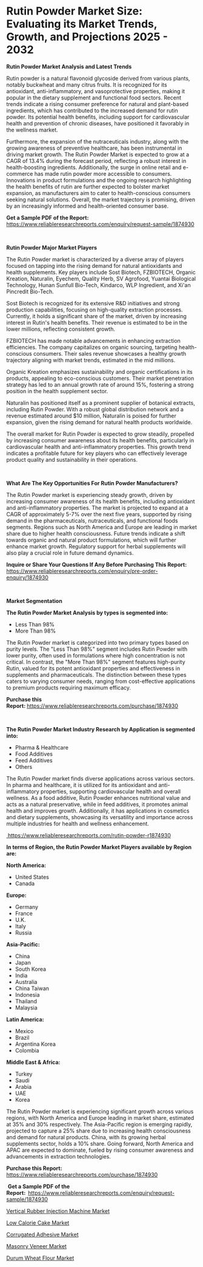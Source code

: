 <p><h1>Rutin Powder Market Size: Evaluating its Market Trends, Growth, and Projections 2025 - 2032</h1></p><p><strong>Rutin Powder Market Analysis and Latest Trends</strong></p>
<p><p>Rutin powder is a natural flavonoid glycoside derived from various plants, notably buckwheat and many citrus fruits. It is recognized for its antioxidant, anti-inflammatory, and vasoprotective properties, making it popular in the dietary supplement and functional food sectors. Recent trends indicate a rising consumer preference for natural and plant-based ingredients, which has contributed to the increased demand for rutin powder. Its potential health benefits, including support for cardiovascular health and prevention of chronic diseases, have positioned it favorably in the wellness market.</p><p>Furthermore, the expansion of the nutraceuticals industry, along with the growing awareness of preventive healthcare, has been instrumental in driving market growth. The Rutin Powder Market is expected to grow at a CAGR of 13.4% during the forecast period, reflecting a robust interest in health-boosting ingredients. Additionally, the surge in online retail and e-commerce has made rutin powder more accessible to consumers. Innovations in product formulations and the ongoing research highlighting the health benefits of rutin are further expected to bolster market expansion, as manufacturers aim to cater to health-conscious consumers seeking natural solutions. Overall, the market trajectory is promising, driven by an increasingly informed and health-oriented consumer base.</p></p>
<p><strong>Get a Sample PDF of the Report:&nbsp;</strong> <a href="https://www.reliableresearchreports.com/enquiry/request-sample/1874930?utm_campaign=24&utm_medium=2&utm_source=Github&utm_content=ia&utm_term=31012025&utm_id=rutin-powder">https://www.reliableresearchreports.com/enquiry/request-sample/1874930</a></p>
<p>&nbsp;</p>
<p><strong>Rutin Powder Major Market Players</strong></p>
<p><p>The Rutin Powder market is characterized by a diverse array of players focused on tapping into the rising demand for natural antioxidants and health supplements. Key players include Sost Biotech, FZBIOTECH, Organic Kreation, Naturalin, Eyechem, Quality Herb, SV Agrofood, Yuantai Biological Technology, Hunan Sunfull Bio-Tech, Kindarco, WLP Ingredient, and Xi'an Pincredit Bio-Tech.</p><p>Sost Biotech is recognized for its extensive R&D initiatives and strong production capabilities, focusing on high-quality extraction processes. Currently, it holds a significant share of the market, driven by increasing interest in Rutin's health benefits. Their revenue is estimated to be in the lower millions, reflecting consistent growth.</p><p>FZBIOTECH has made notable advancements in enhancing extraction efficiencies. The company capitalizes on organic sourcing, targeting health-conscious consumers. Their sales revenue showcases a healthy growth trajectory aligning with market trends, estimated in the mid millions.</p><p>Organic Kreation emphasizes sustainability and organic certifications in its products, appealing to eco-conscious customers. Their market penetration strategy has led to an annual growth rate of around 15%, fostering a strong position in the health supplement sector.</p><p>Naturalin has positioned itself as a prominent supplier of botanical extracts, including Rutin Powder. With a robust global distribution network and a revenue estimated around $10 million, Naturalin is poised for further expansion, given the rising demand for natural health products worldwide.</p><p>The overall market for Rutin Powder is expected to grow steadily, propelled by increasing consumer awareness about its health benefits, particularly in cardiovascular health and anti-inflammatory properties. This growth trend indicates a profitable future for key players who can effectively leverage product quality and sustainability in their operations.</p></p>
<p>&nbsp;</p>
<p><strong>What Are The Key Opportunities For Rutin Powder Manufacturers?</strong></p>
<p><p>The Rutin Powder market is experiencing steady growth, driven by increasing consumer awareness of its health benefits, including antioxidant and anti-inflammatory properties. The market is projected to expand at a CAGR of approximately 5-7% over the next five years, supported by rising demand in the pharmaceuticals, nutraceuticals, and functional foods segments. Regions such as North America and Europe are leading in market share due to higher health consciousness. Future trends indicate a shift towards organic and natural product formulations, which will further enhance market growth. Regulatory support for herbal supplements will also play a crucial role in future demand dynamics.</p></p>
<p><strong>Inquire or Share Your Questions If Any Before Purchasing This Report:</strong> <a href="https://www.reliableresearchreports.com/enquiry/pre-order-enquiry/1874930?utm_campaign=24&utm_medium=2&utm_source=Github&utm_content=ia&utm_term=31012025&utm_id=rutin-powder">https://www.reliableresearchreports.com/enquiry/pre-order-enquiry/1874930</a></p>
<p>&nbsp;</p>
<p><strong>Market Segmentation</strong></p>
<p><strong>The Rutin Powder Market Analysis by types is segmented into:</strong></p>
<p><ul><li>Less Than 98%</li><li>More Than 98%</li></ul></p>
<p><p>The Rutin Powder market is categorized into two primary types based on purity levels. The "Less Than 98%" segment includes Rutin Powder with lower purity, often used in formulations where high concentration is not critical. In contrast, the "More Than 98%" segment features high-purity Rutin, valued for its potent antioxidant properties and effectiveness in supplements and pharmaceuticals. The distinction between these types caters to varying consumer needs, ranging from cost-effective applications to premium products requiring maximum efficacy.</p></p>
<p><strong>Purchase this Report:&nbsp;</strong><a href="https://www.reliableresearchreports.com/purchase/1874930?utm_campaign=24&utm_medium=2&utm_source=Github&utm_content=ia&utm_term=31012025&utm_id=rutin-powder">https://www.reliableresearchreports.com/purchase/1874930</a></p>
<p>&nbsp;</p>
<p><strong>The Rutin Powder Market Industry Research by Application is segmented into:</strong></p>
<p><ul><li>Pharma & Healthcare</li><li>Food Additives</li><li>Feed Additives</li><li>Others</li></ul></p>
<p><p>The Rutin Powder market finds diverse applications across various sectors. In pharma and healthcare, it is utilized for its antioxidant and anti-inflammatory properties, supporting cardiovascular health and overall wellness. As a food additive, Rutin Powder enhances nutritional value and acts as a natural preservative, while in feed additives, it promotes animal health and improves growth. Additionally, it has applications in cosmetics and dietary supplements, showcasing its versatility and importance across multiple industries for health and wellness enhancement.</p></p>
<p><a href="https://www.reliableresearchreports.com/rutin-powder-r1874930?utm_campaign=24&utm_medium=2&utm_source=Github&utm_content=ia&utm_term=31012025&utm_id=rutin-powder">&nbsp;https://www.reliableresearchreports.com/rutin-powder-r1874930</a></p>
<p><strong>In terms of Region, the Rutin Powder Market Players available by Region are:</strong></p>
<p>
    <p> <strong> North America: </strong>
        <ul>
            <li>United States</li>
            <li>Canada</li>
        </ul>
        </p> 
    <p> <strong> Europe: </strong>
        <ul>
            <li>Germany</li>
            <li>France</li>
            <li>U.K.</li>
            <li>Italy</li>
            <li>Russia</li>
        </ul>
        </p> 
    <p> <strong> Asia-Pacific: </strong>
        <ul>
            <li>China</li>
            <li>Japan</li>
            <li>South Korea</li>
            <li>India</li>
            <li>Australia</li>
            <li>China Taiwan</li>
            <li>Indonesia</li>
            <li>Thailand</li>
            <li>Malaysia</li>
        </ul>
        </p> 
    <p> <strong> Latin America: </strong>
        <ul>
            <li>Mexico</li>
            <li>Brazil</li>
            <li>Argentina Korea</li>
            <li>Colombia</li>
        </ul>
        </p> 
    <p> <strong> Middle East & Africa: </strong>
        <ul>
            <li>Turkey</li>
            <li>Saudi</li>
            <li>Arabia</li>
            <li>UAE</li>
            <li>Korea</li>
        </ul>
    </p>
    </p>
<p><p>The Rutin Powder market is experiencing significant growth across various regions, with North America and Europe leading in market share, estimated at 35% and 30% respectively. The Asia-Pacific region is emerging rapidly, projected to capture a 25% share due to increasing health consciousness and demand for natural products. China, with its growing herbal supplements sector, holds a 10% share. Going forward, North America and APAC are expected to dominate, fueled by rising consumer awareness and advancements in extraction technologies.</p></p>
<p><strong>Purchase this Report: </strong><a href="https://www.reliableresearchreports.com/purchase/1874930?utm_campaign=24&utm_medium=2&utm_source=Github&utm_content=ia&utm_term=31012025&utm_id=rutin-powder">https://www.reliableresearchreports.com/purchase/1874930</a></p>
<p>&nbsp;<strong>Get a Sample PDF of the Report:&nbsp;&nbsp;</strong><a href="https://www.reliableresearchreports.com/enquiry/request-sample/1874930?utm_campaign=24&utm_medium=2&utm_source=Github&utm_content=ia&utm_term=31012025&utm_id=rutin-powder">https://www.reliableresearchreports.com/enquiry/request-sample/1874930</a></p>
<p><strong></strong></p>
<p><p><a href="https://www.linkedin.com/pulse/future-vertical-rubber-injection-machine-market-global-forecast-tzecc?utm_campaign=24&utm_medium=2&utm_source=Github&utm_content=ia&utm_term=31012025&utm_id=rutin-powder">Vertical Rubber Injection Machine Market</a></p><p><a href="https://www.linkedin.com/pulse/mapping-low-calorie-cake-market-trends-challenges-breakthroughs-nf66f?utm_campaign=24&utm_medium=2&utm_source=Github&utm_content=ia&utm_term=31012025&utm_id=rutin-powder">Low Calorie Cake Market</a></p><p><a href="https://github.com/laajzervo/Market-Research-Report-List-1/blob/main/corrugated-adhesive-market.md?utm_campaign=24&utm_medium=2&utm_source=Github&utm_content=ia&utm_term=31012025&utm_id=rutin-powder">Corrugated Adhesive Market</a></p><p><a href="https://github.com/yazminwollma30/Market-Research-Report-List-1/blob/main/masonry-veneer-market.md?utm_campaign=24&utm_medium=2&utm_source=Github&utm_content=ia&utm_term=31012025&utm_id=rutin-powder">Masonry Veneer Market</a></p><p><a href="https://www.linkedin.com/pulse/regional-adaptations-global-durum-wheat-flour-market-trends-nizoc?utm_campaign=24&utm_medium=2&utm_source=Github&utm_content=ia&utm_term=31012025&utm_id=rutin-powder">Durum Wheat Flour Market</a></p></p>